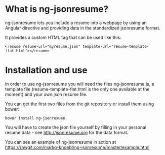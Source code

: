 # What is ng-jsonresume?

ng-jsonresume lets you include a resume into a webpage by using an Angular directive and providing data in the standardized jsonresume format.

It provides a custom HTML tag that can be used like this:

`<resume resume-url="myresume.json" template-url="resume-template-flat.html"></resume>`

# Installation and use

In order to use ng-jsonresume you will need the files ng-jsonresume.js, a template file (resume-template-flat.html is the only one available at the moment) and your own json resume file.

You can get the first two files from the git repository or install them using bower:

`bower install ng-jsonresume`

You will have to create the json file yourself by filling in your personal resume data - see http://jsonresume.org for the data format.

You can see an example of ng-jsonresume in action at https://rawgit.com/marko-knoebl/ng-jsonresume/master/example.html
